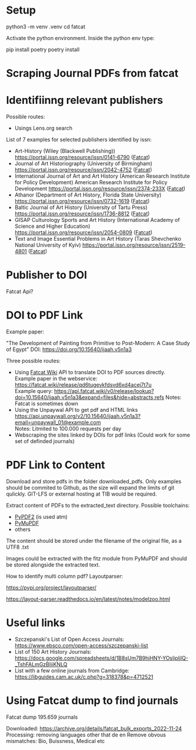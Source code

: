 # Setup

python3 -m venv .venv
cd fatcat

Activate the python environment.
Inside the python env type:

pip install poetry
poetry install


# Scraping Journal PDFs from fatcat

# Identifiinng relevant publishers

Possible routes:
* Usings Lens.org search

List of 7 examples for selected publishers identified by issn:
* Art-History (Wiley (Blackwell Publishing)) https://portal.issn.org/resource/issn/0141-6790 ([Fatcat](https://fatcat.wiki/container/jgycezv425g3noofwb2asxefwi))
* Journal of Art Historiography (University of Birmingham) https://portal.issn.org/resource/issn/2042-4752 ([Fatcat](https://fatcat.wiki/container/mzxayawf4jfgpmk3bzhmhsagqq))
*  International Journal of Art and Art History (American Research Institute for Policy Development) American Research Institute for Policy Development https://portal.issn.org/resource/issn/2374-233X ([Fatcat](https://fatcat.wiki/container/5w6kmdih7rapnmchwgy4ouwa5a))
* Athanor (Department of Art History, Florida State University) https://portal.issn.org/resource/issn/0732-1619 ([Fatcat](https://fatcat.wiki/container/fmqbs7mct5buvdw5g26kogjehq))
* Baltic Journal of Art History (University of Tartu Press) https://portal.issn.org/resource/issn/1736-8812 ([Fatcat](https://fatcat.wiki/container/dbinufk7mzbjdameaqvl5embse))
* GISAP Culturology Sports and Art History (International Academy of Science and Higher Education) https://portal.issn.org/resource/issn/2054-0809 ([Fatcat](https://fatcat.wiki/container/ay23mjcbcnhcrlcbwop7mmvemq))
* Text and Image Essential Problems in Art History (Taras Shevchenko National University of Kyiv) https://portal.issn.org/resource/issn/2519-4801 ([Fatcat](https://fatcat.wiki/container/v4hinx7yyzgrhgp7byanwmjxdy))


# Publisher to DOI

Fatcat Api?

# DOI to PDF Link

Example paper:

"The Development of Painting from Primitive to Post-Modern: A Case Study of Egypt"
DOI: https://doi.org/10.15640/ijaah.v5n1a3


Three possible routes:
* Using [Fatcat Wiki](fatcat.wiki) API to translate DOI to PDF sources directly.  
Example paper in the webservice: https://fatcat.wiki/release/qd6tugevkfdsvd6xd4acej7t7u  
Example query: https://api.fatcat.wiki/v0/release/lookup?doi=10.15640/ijaah.v5n1a3&expand=files&hide=abstracts,refs
Notes: Fatcat is sometimes down  
* Using the Unpaywal API to get pdf and HTML links https://api.unpaywall.org/v2/10.15640/ijaah.v5n1a3?email=unpaywall_01@example.com  
Notes: Litmited to 100.000 requests per day
* Webscraping the sites linked by DOIs for pdf links (Could work for some set of definded journals)

# PDF Link to Content
Download and store pdfs in the folder downloaded_pdfs. Only examples should be commited to Github, as the size will expand the limits of git qulickly.
GIT-LFS or external hosting at TIB would be required.

Extract content of PDFs to the extracted_text directory. Possible toolchains:
* [PyPDF2](https://pypdf2.readthedocs.io/en/latest/) (is used atm)
* [PyMuPDF](https://pymupdf.readthedocs.io/en/latest/index.html)
* others

The content should be stored under the filename of the original file, as a UTF8 .txt

Images could be extracted with the fitz module from PyMuPDF and should be stored alongside the extracted text.

How to identify multi column pdf? 
Layoutparser:

https://pypi.org/project/layoutparser/

https://layout-parser.readthedocs.io/en/latest/notes/modelzoo.html

# Useful links
* Szczepanski's List of Open Access Journals: https://www.ebsco.com/open-access/szczepanski-list
* List of 150 Art History Journals: https://docs.google.com/spreadsheets/d/1B8sUm7B9hjHNY-YOslipljlQ-_TshFALmGzBIiiKNLQ
* List with a few online journals from Cambridge: https://libguides.cam.ac.uk/c.php?g=318378&p=4712521

# Using Fatcat dump to find journals

Fatcat dump 195.659 journals

Downloaded: https://archive.org/details/fatcat_bulk_exports_2022-11-24
Processing: removing languages other that de en
Remove obvous mismatches: Bio, Buissness, Medical etc